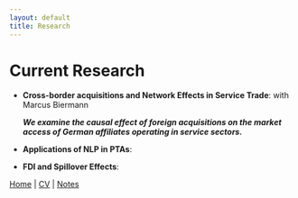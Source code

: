 ```yaml
---
layout: default
title: Research
---
```


# Current Research

- **Cross-border acquisitions and Network Effects in Service Trade**: with Marcus Biermann

  ***We examine the causal effect of foreign acquisitions on the market access of German affiliates operating in service sectors.***
  
- **Applications of NLP in PTAs**: 
  
- **FDI and Spillover Effects**: 

[Home](index.md) | [CV](cv.md) | [Notes](notes.md)
